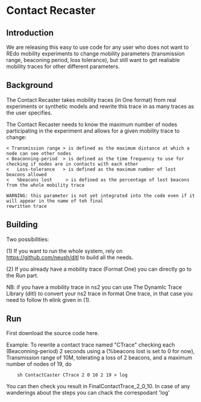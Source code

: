 Contact Recaster
===============

Introduction
------------

We are releasing this easy to use code for any user who does not want to REdo mobility experiments to change mobility parameters (transmission range, beaconing period, loss tolerance), but still want to get realiable mobility traces for other different parameters.

Background
------------

The Contact Recaster takes mobility traces (in One format) from real experiments or synthetic models and rewrite this trace in as many traces as the user specifies.

The Contact Recaster needs to know the maximum number of nodes participating in the experiment and allows for a given mobility trace to change: 

    < Transmission range > is defined as the maximum distance at which a node can see other nodes 
    < Beaconning-period  > is defined as the time frequency to use for checking if nodes are in contacts with each other 
    <   Loss-tolerance   > is defined as the maximum number of lost beacons allowed
    <   %beacons lost     > is defined as the percentage of lost beacons from the whole mobility trace
    
    WARNING: this parameter is not yet integrated into the code even if it will appear in the name of teh final    
    rewritten trace

Building
------------

Two possibilities:


(1) If you want to run the whole system, rely on https://github.com/neush/ditl to build all the needs.
    
(2) If you already have a mobility trace (Format One) you can directly go to the Run part.

NB: if you have a mobility trace in ns2 you can use The DynamIc Trace Library (ditl) to convert your ns2 trace in format One trace, in that case you need to follow th elink given in (1).


Run
------------

First download the source code here.

Example: 
To rewrite a contact trace named "CTrace" checking each (Beaconning-period) 2 seconds using a (%beacons lost is set to 0 for now), Transmission range of 10M, tolerating a loss of 2 beacons, and a maximum number of nodes of 19, do

        sh ContactCaster CTrace 2 0 10 2 19 > log

You can then check you result in FinalContactTrace_2_0_10. In case of any wanderings about the steps you can chack the correspodant 'log'
